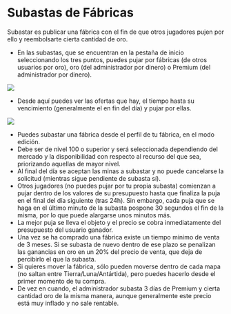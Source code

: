 # Subastas de Fábricas

Subastar es publicar una fábrica con el fin de que otros jugadores pujen por ello y reembolsarte cierta cantidad de oro.

- En las subastas, que se encuentran en la pestaña de inicio seleccionando los tres puntos, puedes pujar por fábricas (de otros usuarios por oro), oro (del administrador por dinero) o Premium (del administrador por dinero).

![](https://es.lambda-rr.es/wp-content/uploads/2018/10/IMG_20180812_105343.jpg)

- Desde aquí puedes ver las ofertas que hay, el tiempo hasta su vencimiento (generalmente el en fin del día) y pujar por ellas.

![](https://es.lambda-rr.es/wp-content/uploads/2018/10/Screenshot_2018-08-12-10-51-19-598_com.android.chrome_2.png)

- Puedes subastar una fábrica desde el perfil de tu fábrica, en el modo edición.
- Debe ser de nivel 100 o superior y será seleccionada dependiendo del mercado y la disponibilidad con respecto al recurso del que sea, priorizando aquellas de mayor nivel.
- Al final del día se aceptan las minas a subastar y no puede cancelarse la solicitud (mientras sigue pendiente de subasta sí).
- Otros jugadores (no puedes pujar por tu propia subasta) comienzan a pujar dentro de los valores de su presupuesto hasta que finaliza la puja en el final del día siguiente (tras 24h). Sin embargo, cada puja que se haga en el último minuto de la subasta pospone 30 segundos el fin de la misma, por lo que puede alargarse unos minutos más.
- La mejor puja se lleva el objeto y el precio se cobra inmediatamente del presupuesto del usuario ganador.
- Una vez se ha comprado una fábrica existe un tiempo mínimo de venta de 3 meses. Si se subasta de nuevo dentro de ese plazo se penalizan las ganancias en oro en un 20% del precio de venta, que deja de percibirlo el que la subasta.
- Si quieres mover la fábrica, sólo pueden moverse dentro de cada mapa (no saltan entre Tierra/Luna/Antártida), pero puedes hacerlo desde el primer momento de tu compra.
- De vez en cuando, el administrador subasta 3 días de Premium y cierta cantidad oro de la misma manera, aunque generalmente este precio está muy inflado y no sale rentable.